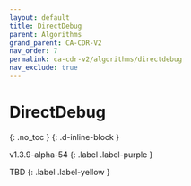 ```yaml
---
layout: default
title: DirectDebug
parent: Algorithms
grand_parent: CA-CDR-V2
nav_order: 7
permalink: ca-cdr-v2/algorithms/directdebug
nav_exclude: true
---
```


# DirectDebug
{: .no_toc }
{: .d-inline-block }

<span style = "text-transform: lowercase">v1.3.9-alpha-54</span>
{: .label .label-purple }

TBD
{: .label .label-yellow }
